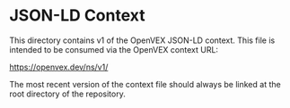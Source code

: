 # JSON-LD Context

This directory contains v1 of the OpenVEX JSON-LD context. This file is intended
to be consumed via the OpenVEX context URL:

  https://openvex.dev/ns/v1/

The most recent version of the context file should always be linked at the root
directory of the repository.

